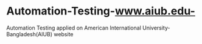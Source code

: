 # Automation-Testing-www.aiub.edu-
Automation Testing applied on American International University-Bangladesh(AIUB)  website

